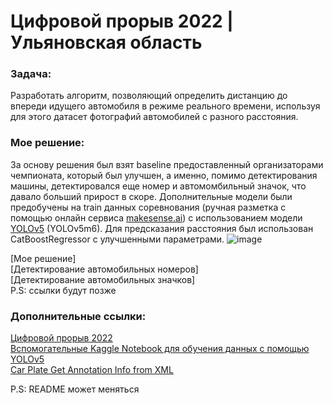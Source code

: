 # Цифровой прорыв 2022 | Ульяновская область   
### Задача:
Разработать алгоритм, позволяющий определить дистанцию до впереди идущего автомобиля в режиме реального времени, используя для этого датасет фотографий автомобилей с разного расстояния. 
### Мое решение:
За основу решения был взят baseline предоставленный организаторами чемпионата, который был улучшен, а именно, помимо детектирования машины, детектировался еще номер и автомомбильный значок, что давало больший прирост в скоре. Дополнительные модели были предобучены на train данных соревнования (ручная разметка с помощью онлайн сервиса [makesense.ai](https://www.makesense.ai/)) с использованием модели [YOLOv5](https://github.com/ultralytics/yolov5) (YOLOv5m6). Для предсказания расстояния был использован CatBoostRegressor с улучшенными параметрами.
![image](https://user-images.githubusercontent.com/69726878/186945958-e98fd36c-cbe1-4d0e-b0cd-c7f0af825765.png)
    
  
[Мое решение]  
[Детектирование автомобильных номеров]  
[Детектирование автомобильных значков]  
P.S: ссылки будут позже

### Дополнительные ссылки:
[Цифровой прорыв 2022](https://hacks-ai.ru/)  
[Вспомогательные Kaggle Notebook для обучения данных с помощью YOLOv5](https://www.kaggle.com/code/gowrishankarp/license-plate-detection-yolov5-pytesseract/notebook)  
[Car Plate Get Annotation Info from XML](https://www.kaggle.com/code/stpeteishii/car-plate-get-annotation-info-from-xml)  
  
P.S: README может меняться 
